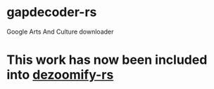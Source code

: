 # gapdecoder-rs
Google Arts And Culture downloader

# This work has now been included into [dezoomify-rs](https://github.com/lovasoa/dezoomify-rs)
